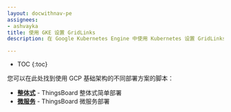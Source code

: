 ```yaml
---
layout: docwithnav-pe
assignees:
- ashvayka
title: 使用 GKE 设置 GridLinks
description: 在 Google Kubernetes Engine 中使用 Kubernetes 设置 GridLinks IoT 平台

---
```


* TOC
{:toc}


您可以在此处找到使用 GCP 基础架构的不同部署方案的脚本：

- [**整体式**](/docs/user-guide/install/pe/cluster/gcp-monolith-setup/) - ThingsBoard 整体式简单部署
- [**微服务**](/docs/user-guide/install/pe/cluster/gcp-microservices-setup/) - ThingsBoard 微服务部署